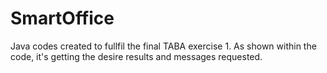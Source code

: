 # SmartOffice
Java codes created to fullfil the final TABA exercise 1. As shown within the code, it's getting the desire results and messages requested. 
